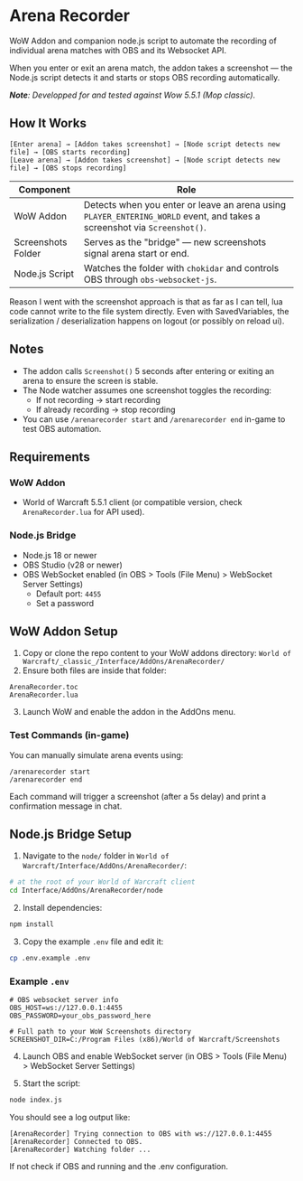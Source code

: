 # Arena Recorder

WoW Addon and companion node.js script to automate the recording of individual arena matches with OBS and its Websocket API.

When you enter or exit an arena match, the addon takes a screenshot — the Node.js script detects it and starts or stops OBS recording automatically.

***Note**: Developped for and tested against Wow 5.5.1 (Mop classic).*

## How It Works

```
[Enter arena] → [Addon takes screenshot] → [Node script detects new file] → [OBS starts recording]
[Leave arena] → [Addon takes screenshot] → [Node script detects new file] → [OBS stops recording]
```

| Component             | Role |
|------------           |------|
| WoW Addon             | Detects when you enter or leave an arena using `PLAYER_ENTERING_WORLD` event, and takes a screenshot via `Screenshot()`. |
| Screenshots Folder    | Serves as the "bridge" — new screenshots signal arena start or end. |
| Node.js Script        | Watches the folder with `chokidar` and controls OBS through `obs-websocket-js`. |

Reason I went with the screenshot approach is that as far as I can tell, lua code cannot write to the file system directly. Even with SavedVariables, the serialization / deserialization happens on logout (or possibly on reload ui).

## Notes

* The addon calls `Screenshot()` 5 seconds after entering or exiting an arena to ensure the screen is stable.
* The Node watcher assumes one screenshot toggles the recording:
  * If not recording → start recording
  * If already recording → stop recording
* You can use `/arenarecorder start` and `/arenarecorder end` in-game to test OBS automation.

## Requirements

### WoW Addon

- World of Warcraft 5.5.1 client (or compatible version, check `ArenaRecorder.lua` for API used).

### Node.js Bridge

- Node.js 18 or newer  
- OBS Studio (v28 or newer)
- OBS WebSocket enabled (in OBS > Tools (File Menu) > WebSocket Server Settings)
  - Default port: `4455`
  - Set a password

## WoW Addon Setup

1. Copy or clone the repo content to your WoW addons directory: `World of Warcraft/_classic_/Interface/AddOns/ArenaRecorder/`
2. Ensure both files are inside that folder:

```
ArenaRecorder.toc
ArenaRecorder.lua
```

3. Launch WoW and enable the addon in the AddOns menu.

### Test Commands (in-game)

You can manually simulate arena events using:
```
/arenarecorder start
/arenarecorder end
````

Each command will trigger a screenshot (after a 5s delay) and print a confirmation message in chat.

## Node.js Bridge Setup

1. Navigate to the `node/` folder in `World of Warcraft/Interface/AddOns/ArenaRecorder/`:

```bash
# at the root of your World of Warcraft client
cd Interface/AddOns/ArenaRecorder/node
````

2. Install dependencies:

```bash
npm install
```

3. Copy the example `.env` file and edit it:

```bash
cp .env.example .env
```

### Example `.env`

```dotenv
# OBS websocket server info
OBS_HOST=ws://127.0.0.1:4455
OBS_PASSWORD=your_obs_password_here

# Full path to your WoW Screenshots directory
SCREENSHOT_DIR=C:/Program Files (x86)/World of Warcraft/Screenshots
```

4. Launch OBS and enable WebSocket server (in OBS > Tools (File Menu) > WebSocket Server Settings)

5. Start the script:

```bash
node index.js
```

You should see a log output like:

```
[ArenaRecorder] Trying connection to OBS with ws://127.0.0.1:4455
[ArenaRecorder] Connected to OBS.
[ArenaRecorder] Watching folder ...
```

If not check if OBS and running and the .env configuration.

